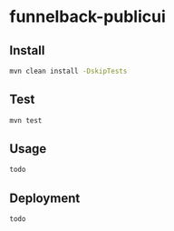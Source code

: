 # funnelback-publicui

> 

## Install

```bash
mvn clean install -DskipTests
```

## Test

```bash
mvn test
```

## Usage

```bash
todo
```

## Deployment

```bash
todo
```